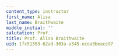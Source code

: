 ```yaml
---
content_type: instructor
first_name: Alisa
last_name: Braithwaite
middle_initial: ''
salutation: Prof.
title: Prof. Alisa Braithwaite
uid: 1fc51353-62ad-303a-a545-ecea3beace97
---
```

